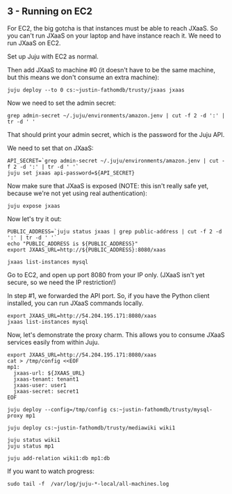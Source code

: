 ## 3 - Running on EC2

For EC2, the big gotcha is that instances must be able to reach JXaaS.  So you can't
run JXaaS on your laptop and have instance reach it.  We need to run JXaaS on EC2.

Set up Juju with EC2 as normal.

Then add JXaaS to machine #0 (it doesn't have to be the same machine, but this means we
don't consume an extra machine):
```
juju deploy --to 0 cs:~justin-fathomdb/trusty/jxaas jxaas
```

Now we need to set the admin secret:

```
grep admin-secret ~/.juju/environments/amazon.jenv | cut -f 2 -d ':' | tr -d ' '
```

That should print your admin secret, which is the password for the Juju API.

We need to set that on JXaaS:

```
API_SECRET=`grep admin-secret ~/.juju/environments/amazon.jenv | cut -f 2 -d ':' | tr -d ' '`
juju set jxaas api-password=${API_SECRET}
```

Now make sure that JXaaS is exposed (NOTE: this isn't really safe yet, because
we're not yet using real authentication):

```
juju expose jxaas
```

Now let's try it out:

```
PUBLIC_ADDRESS=`juju status jxaas | grep public-address | cut -f 2 -d ':' | tr -d ' '`
echo "PUBLIC_ADDRESS is ${PUBLIC_ADDRESS}"
export JXAAS_URL=http://${PUBLIC_ADDRESS}:8080/xaas

jxaas list-instances mysql

```

Go to EC2, and open up port 8080 from your IP only. (JXaaS isn't yet secure,
so we need the IP restriction!)

In step #1, we forwarded the API port.  So, if you have the Python client
installed, you can run JXaaS commands locally.

```
export JXAAS_URL=http://54.204.195.171:8080/xaas
jxaas list-instances mysql
```


Now, let's demonstrate the proxy charm.  This allows you to consume JXaaS services easily
from within Juju.
   
```
export JXAAS_URL=http://54.204.195.171:8080/xaas
cat > /tmp/config <<EOF
mp1:
  jxaas-url: ${JXAAS_URL}
  jxaas-tenant: tenant1
  jxaas-user: user1
  jxaas-secret: secret1
EOF

juju deploy --config=/tmp/config cs:~justin-fathomdb/trusty/mysql-proxy mp1

juju deploy cs:~justin-fathomdb/trusty/mediawiki wiki1

juju status wiki1
juju status mp1

juju add-relation wiki1:db mp1:db
```

If you want to watch progress:

```
sudo tail -f  /var/log/juju-*-local/all-machines.log 
```